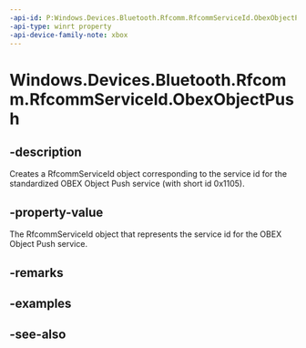 ```yaml
---
-api-id: P:Windows.Devices.Bluetooth.Rfcomm.RfcommServiceId.ObexObjectPush
-api-type: winrt property
-api-device-family-note: xbox
---
```


<!-- Property syntax
public Windows.Devices.Bluetooth.Rfcomm.RfcommServiceId ObexObjectPush { get; }
-->

# Windows.Devices.Bluetooth.Rfcomm.RfcommServiceId.ObexObjectPush

## -description
Creates a RfcommServiceId object corresponding to the service id for the standardized OBEX Object Push service (with short id 0x1105).

## -property-value
The RfcommServiceId object that represents the service id for the OBEX Object Push service.

## -remarks

## -examples

## -see-also
